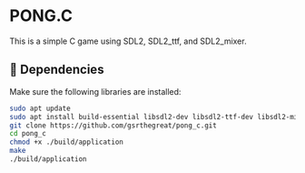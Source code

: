 # PONG.C

This is a simple C game using SDL2, SDL2_ttf, and SDL2_mixer.

## 🔧 Dependencies

Make sure the following libraries are installed:

```bash
sudo apt update
sudo apt install build-essential libsdl2-dev libsdl2-ttf-dev libsdl2-mixer-dev
git clone https://github.com/gsrthegreat/pong_c.git
cd pong_c
chmod +x ./build/application
make
./build/application
